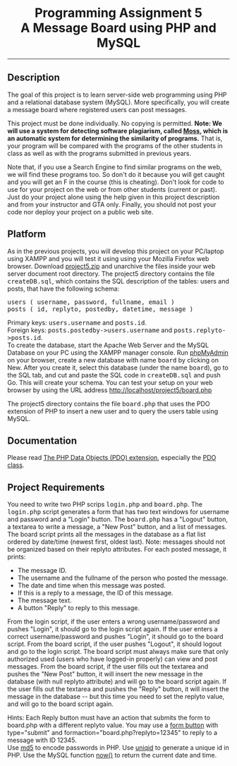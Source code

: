 <center>
<h1>Programming Assignment 5<br>
A Message Board using PHP and MySQL</h1>
</center>
<hr>
<h2>Description</h2>
<p>
The goal of this project is to 
learn server-side web programming using PHP and a relational database system (MySQL).
More specifically, you will create a message board
where registered users can post messages.
</p>
<p>
This project must be done individually. No copying is permitted. 
<b>Note: We will use a system for detecting software plagiarism, called
<a href="http://theory.stanford.edu/~aiken/moss/" target="_top">Moss</a>,
which is an automatic system for determining the similarity of programs.</b>
That is, your program will be compared with the programs of the other students in class
as well as with the programs submitted in previous years.
</p>
<p>
Note that, if you use a Search Engine to find similar programs on the web, we will find these programs too.
So don't do it because you will get caught and you will get an F in the course (this is cheating).
Don't look for code to use for your project on the web or from other students (current or past).
Just do your project alone using the help given in this project description and from your instructor and GTA only.
Finally, you should not post your code nor deploy your project on a public web site.
</p>
<p></p><h2>Platform</h2>
<p>
As in the previous projects, you will develop this project on your PC/laptop using XAMPP
and you will test it using using your Mozilla Firefox web browser.
Download <a href="project5.zip">project5.zip</a> and unarchive the files inside your web server document root directory.
The project5 directory contains the file <tt>createDB.sql</tt>, which 
contains the SQL description of the tables: users and posts, that have the following schema:
</p><pre>users ( username, password, fullname, email )
posts ( id, replyto, postedby, datetime, message )
</pre>
Primary keys: <tt>users.username</tt> and <tt>posts.id</tt>.<br>
Foreign keys: <tt>posts.postedby-&gt;users.username</tt> and
<tt>posts.replyto-&gt;posts.id</tt>.<br>
To create the database, start the Apache Web Server and the MySQL Database on your PC using
the XAMPP manager console. Run
<a href="http://localhost/phpmyadmin/" target="_top">phpMyAdmin</a> on your browser,
create a new database with name <tt>board</tt> by clicking on New.
After you create it,
select this database (under the name <tt>board</tt>), go to the SQL tab, and cut and paste the SQL code in  <tt>createDB.sql</tt> and push Go.
This will create your schema.
You can test your setup on your web browser by using the URL address
<a href="http://localhost/project5/board.php" target="_top">http://localhost/project5/board.php</a>
<p></p>
<p>
The project5 directory contains the file <tt>board.php</tt> that
uses the PDO extension of PHP to
insert a new user and to query the users table using MySQL.
</p>
<h2>Documentation</h2>
<p>
Please read
<a href="http://php.net/manual/en/intro.pdo.php" target="_top">The PHP Data Objects (PDO) extension</a>, especially
the <a href="http://www.php.net/manual/en/class.pdo.php" target="_top">PDO class</a>.
</p>
<h2>Project Requirements</h2>
<p>
You need to write two PHP scrips <tt>login.php</tt> and <tt>board.php</tt>.
The <tt>login.php</tt> script generates a form that has two text windows for username and password and a "Login" button.
The <tt>board.php</tt> has a "Logout" button, a textarea to write a message, 
a "New Post" button, and a list of messages.
The board script prints all the messages in the database as a flat list ordered by date/time (newest first, oldest last).
Note: messages should not be organized based on their replyto attributes.
For each posted message, it prints:
</p><ul>
<li> The message ID.
</li><li> The username and the fullname of the person who posted the message.
</li><li> The date and time when this message was posted.
</li><li> If this is a reply to a message, the ID of this message.
</li><li> The message text.
</li><li> A button "Reply" to reply to this message.
</li></ul>
From the login script,
if the user enters a wrong username/password and pushes "Login", it should go to the login script again.
If the user enters a correct username/password and pushes "Login", it should go to the board script.
From the board script, if the user pushes "Logout", it should logout and go to the login script.
The board script must always make sure that only authorized used (users who have logged-in properly) can
view and post messages.
From the board script, if the user fills out the textarea and pushes the "New Post" button,
it will insert the new message in the database (with null replyto attribute)
and will go to the board script again. If the user fills out the textarea and pushes the "Reply" button,
it will insert the message in the database -- but this time you need to set the replyto value,
and will go to the board script again. 
<p></p>
<p>
Hints: 
Each Reply button must have an action that submits the form to board.php with a different replyto value.
You may use a <a href="http://www.w3schools.com/tags/tag_button.asp" target="_top">form button</a>
with type="submit" and formaction="board.php?replyto=12345" to reply to a message with ID 12345.<br>
Use <a href="http://us2.php.net/manual/en/function.md5.php" target="_top">md5</a> to encode passwords in PHP.
Use <a href="http://php.net/manual/en/function.uniqid.php" target="_top">uniqid</a> to generate a unique id in PHP.
Use the MySQL function <a href="http://dev.mysql.com/doc/refman/5.5/en/date-and-time-functions.html" target="_top">now()</a> to return the current date and time.
</p>
